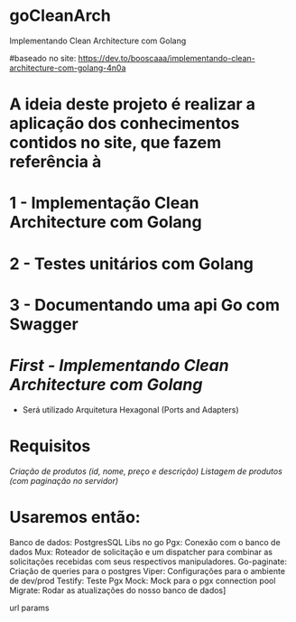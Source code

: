 # goCleanArch
Implementando Clean Architecture com Golang

#baseado no site:
https://dev.to/booscaaa/implementando-clean-architecture-com-golang-4n0a

# A ideia deste projeto é realizar a aplicação dos conhecimentos contidos no site, que fazem referência à

# 1 - Implementação Clean Architecture com Golang
# 2 - Testes unitários com Golang
# 3 - Documentando uma api Go com Swagger



# *First - Implementando Clean Architecture com Golang*
- Será utilizado Arquitetura Hexagonal (Ports and Adapters)

# Requisitos
_Criação de produtos (id, nome, preço e descrição)_
_Listagem de produtos (com paginação no servidor)_

# Usaremos então:

Banco de dados:
PostgresSQL
Libs no go
Pgx: Conexão com o banco de dados
Mux: Roteador de solicitação e um dispatcher para combinar as solicitações recebidas com seus respectivos manipuladores.
Go-paginate: Criação de queries para o postgres
Viper: Configurações para o ambiente de dev/prod
Testify: Teste
Pgx Mock: Mock para o pgx connection pool
Migrate: Rodar as atualizações do nosso banco de dados]





url params
